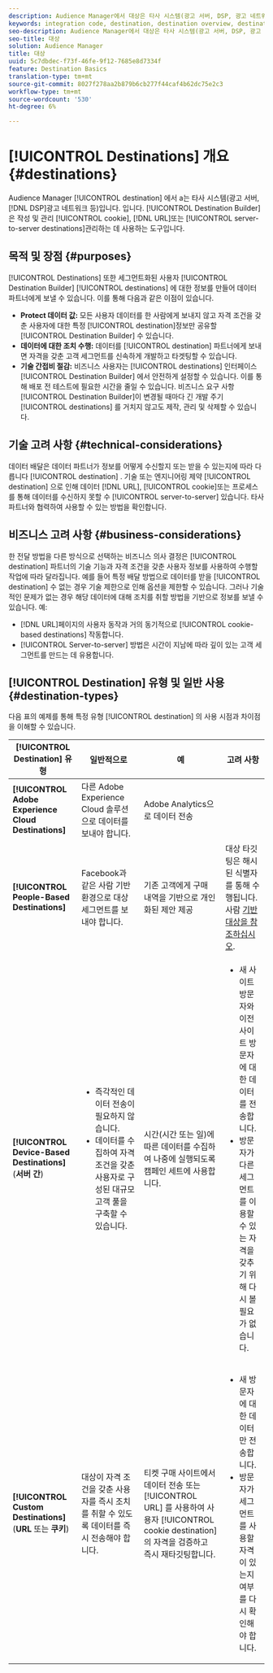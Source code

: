 ```yaml
---
description: Audience Manager에서 대상은 타사 시스템(광고 서버, DSP, 광고 네트워크 등)입니다. 입니다. 대상 빌더 도구를 사용하여 쿠키, URL 또는 서버 간 대상을 만들고 관리합니다.
keywords: integration code, destination, destination overview, destination, destination, destination, destination, destination, destination, destination, destination, destination, destination, destination
seo-description: Audience Manager에서 대상은 타사 시스템(광고 서버, DSP, 광고 네트워크 등)입니다. 입니다. 대상 빌더는 쿠키, URL 또는 서버 간 대상을 만들고 관리하는 데 사용하는 도구입니다.
seo-title: 대상
solution: Audience Manager
title: 대상
uuid: 5c7dbdec-f73f-46fe-9f12-7685e8d7334f
feature: Destination Basics
translation-type: tm+mt
source-git-commit: 8027f278aa2b879b6cb277f44caf4b62dc75e2c3
workflow-type: tm+mt
source-wordcount: '530'
ht-degree: 6%

---
```



# [!UICONTROL Destinations] 개요 {#destinations}

Audience Manager [!UICONTROL destination] 에서 a는 타사 시스템(광고 서버, [!DNL DSP]광고 네트워크 등)입니다. 입니다. [!UICONTROL Destination Builder] 은 작성 및 관리 [!UICONTROL cookie], [!DNL URL]또는 [!UICONTROL server-to-server destinations]관리하는 데 사용하는 도구입니다.

## 목적 및 장점 {#purposes}

<!-- c_destinations.xml -->

[!UICONTROL Destinations] 또한 세그먼트화된 사용자 [!UICONTROL Destination Builder] [!UICONTROL destinations] 에 대한 정보를 만들어 데이터 파트너에게 보낼 수 있습니다. 이를 통해 다음과 같은 이점이 있습니다.

* **Protect 데이터 값:** 모든 사용자 데이터를 한 사람에게 보내지 않고 자격 조건을 갖춘 사용자에 대한 특정 [!UICONTROL destination]정보만 공유할 [!UICONTROL Destination Builder] 수 있습니다.
* **데이터에 대한 조치 수행:** 데이터를 [!UICONTROL destination] 파트너에게 보내면 자격을 갖춘 고객 세그먼트를 신속하게 개발하고 타겟팅할 수 있습니다.
* **기술 간접비 절감:** 비즈니스 사용자는 [!UICONTROL destinations] 인터페이스 [!UICONTROL Destination Builder] 에서 안전하게 설정할 수 있습니다. 이를 통해 배포 전 테스트에 필요한 시간을 줄일 수 있습니다. 비즈니스 요구 사항 [!UICONTROL Destination Builder]이 변경될 때마다 긴 개발 주기 [!UICONTROL destinations] 를 거치지 않고도 제작, 관리 및 삭제할 수 있습니다.

## 기술 고려 사항 {#technical-considerations}

<!-- destination-delivery-methods.xml -->

데이터 배달은 데이터 파트너가 정보를 어떻게 수신할지 또는 받을 수 있는지에 따라 다릅니다 [!UICONTROL destination] . 기술 또는 엔지니어링 제약 [!UICONTROL destination] 으로 인해 데이터 [!DNL URL], [!UICONTROL cookie]또는 프로세스를 통해 데이터를 수신하지 못할 수 [!UICONTROL server-to-server] 있습니다. 타사 파트너와 협력하여 사용할 수 있는 방법을 확인합니다.

## 비즈니스 고려 사항 {#business-considerations}

한 전달 방법을 다른 방식으로 선택하는 비즈니스 의사 결정은 [!UICONTROL destination] 파트너의 기술 기능과 자격 조건을 갖춘 사용자 정보를 사용하여 수행할 작업에 따라 달라집니다. 예를 들어 특정 배달 방법으로 데이터를 받을 [!UICONTROL destination] 수 없는 경우 기술 제한으로 인해 옵션을 제한할 수 있습니다. 그러나 기술적인 문제가 없는 경우 해당 데이터에 대해 조치를 취할 방법을 기반으로 정보를 보낼 수 있습니다. 예:

* [!DNL URL]페이지의 사용자 동작과 거의 동기적으로 [!UICONTROL cookie-based destinations] 작동합니다.
* [!UICONTROL Server-to-server] 방법은 시간이 지남에 따라 깊이 있는 고객 세그먼트를 만드는 데 유용합니다.

## [!UICONTROL Destination] 유형 및 일반 사용 {#destination-types}

다음 표의 예제를 통해 특정 유형 [!UICONTROL destination] 의 사용 시점과 차이점을 이해할 수 있습니다.

| [!UICONTROL Destination] 유형 | 일반적으로 | 예 | 고려 사항 |
|--- |--- |--- |--- |
| **[!UICONTROL Adobe Experience Cloud Destinations]** | 다른 Adobe Experience Cloud 솔루션으로 데이터를 보내야 합니다. | Adobe Analytics으로 데이터 전송 |  |
| **[!UICONTROL People-Based Destinations]** | Facebook과 같은 사람 기반 환경으로 대상 세그먼트를 보내야 합니다. | 기존 고객에게 구매 내역을 기반으로 개인화된 제안 제공 | 대상 타깃팅은 해시된 식별자를 통해 수행됩니다. 사람 [기반 대상을 참조하십시오](people-based-destinations-overview.md). |
| **[!UICONTROL Device-Based Destinations]** (**서버 간**) | <ul><li>즉각적인 데이터 전송이 필요하지 않습니다.</li><li>데이터를 수집하여 자격 조건을 갖춘 사용자로 구성된 대규모 고객 풀을 구축할 수 있습니다.</li></ul> | 시간(시간 또는 일)에 따른 데이터를 수집하여 나중에 실행되도록 캠페인 세트에 사용합니다. | <ul><li>새 사이트 방문자와 이전 사이트 방문자에 대한 데이터를 전송합니다. </li><li>방문자가 다른 세그먼트를 이용할 수 있는 자격을 갖추기 위해 다시 볼 필요가 없습니다.</li></ul> |
| **[!UICONTROL Custom Destinations]** (**URL** 또는 **쿠키**) | 대상이 자격 조건을 갖춘 사용자를 즉시 조치를 취할 수 있도록 데이터를 즉시 전송해야 합니다. | 티켓 구매 사이트에서 데이터 전송 또는 [!UICONTROL URL] 를 사용하여 사용자 [!UICONTROL cookie destination] 의 자격을 검증하고 즉시 재타깃팅합니다. | <ul><li>새 방문자에 대한 데이터만 전송합니다. </li><li>방문자가 세그먼트를 사용할 자격이 있는지 여부를 다시 확인해야 합니다.</li></ul> |
